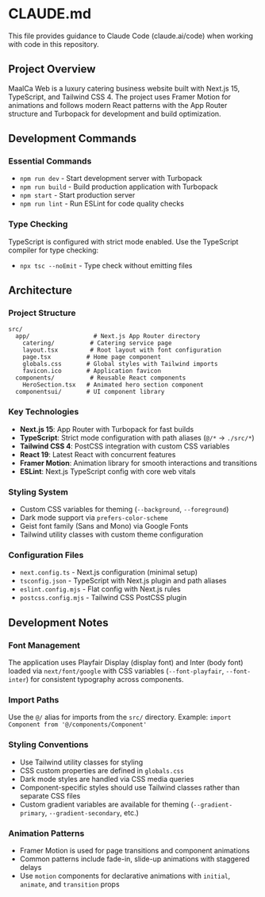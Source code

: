 # CLAUDE.md

This file provides guidance to Claude Code (claude.ai/code) when working with code in this repository.

## Project Overview

MaalCa Web is a luxury catering business website built with Next.js 15, TypeScript, and Tailwind CSS 4. The project uses Framer Motion for animations and follows modern React patterns with the App Router structure and Turbopack for development and build optimization.

## Development Commands

### Essential Commands
- `npm run dev` - Start development server with Turbopack
- `npm run build` - Build production application with Turbopack  
- `npm start` - Start production server
- `npm run lint` - Run ESLint for code quality checks

### Type Checking
TypeScript is configured with strict mode enabled. Use the TypeScript compiler for type checking:
- `npx tsc --noEmit` - Type check without emitting files

## Architecture

### Project Structure
```
src/
  app/                  # Next.js App Router directory
    catering/          # Catering service page
    layout.tsx         # Root layout with font configuration
    page.tsx          # Home page component
    globals.css       # Global styles with Tailwind imports
    favicon.ico       # Application favicon
  components/          # Reusable React components
    HeroSection.tsx   # Animated hero section component
  componentsui/       # UI component library
```

### Key Technologies
- **Next.js 15**: App Router with Turbopack for fast builds
- **TypeScript**: Strict mode configuration with path aliases (`@/*` → `./src/*`)
- **Tailwind CSS 4**: PostCSS integration with custom CSS variables
- **React 19**: Latest React with concurrent features
- **Framer Motion**: Animation library for smooth interactions and transitions
- **ESLint**: Next.js TypeScript config with core web vitals

### Styling System
- Custom CSS variables for theming (`--background`, `--foreground`)
- Dark mode support via `prefers-color-scheme`
- Geist font family (Sans and Mono) via Google Fonts
- Tailwind utility classes with custom theme configuration

### Configuration Files
- `next.config.ts` - Next.js configuration (minimal setup)
- `tsconfig.json` - TypeScript with Next.js plugin and path aliases
- `eslint.config.mjs` - Flat config with Next.js rules
- `postcss.config.mjs` - Tailwind CSS PostCSS plugin

## Development Notes

### Font Management
The application uses Playfair Display (display font) and Inter (body font) loaded via `next/font/google` with CSS variables (`--font-playfair`, `--font-inter`) for consistent typography across components.

### Import Paths
Use the `@/` alias for imports from the `src/` directory. Example: `import Component from '@/components/Component'`

### Styling Conventions
- Use Tailwind utility classes for styling
- CSS custom properties are defined in `globals.css` 
- Dark mode styles are handled via CSS media queries
- Component-specific styles should use Tailwind classes rather than separate CSS files
- Custom gradient variables are available for theming (`--gradient-primary`, `--gradient-secondary`, etc.)

### Animation Patterns
- Framer Motion is used for page transitions and component animations
- Common patterns include fade-in, slide-up animations with staggered delays
- Use `motion` components for declarative animations with `initial`, `animate`, and `transition` props